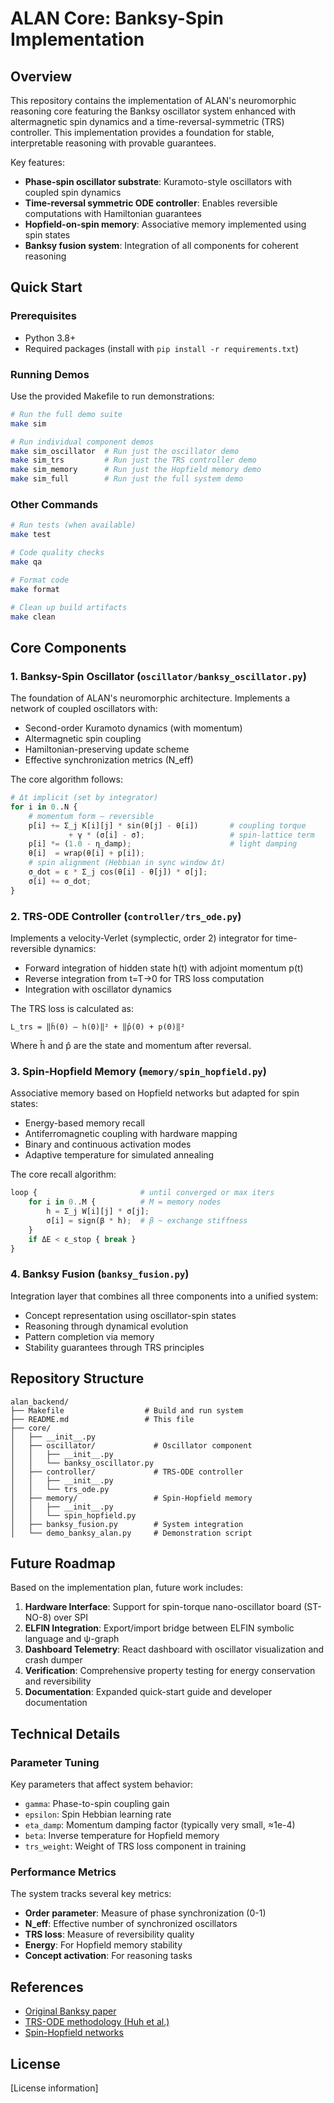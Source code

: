 # ALAN Core: Banksy-Spin Implementation

## Overview

This repository contains the implementation of ALAN's neuromorphic reasoning core featuring the Banksy oscillator system enhanced with altermagnetic spin dynamics and a time-reversal-symmetric (TRS) controller. This implementation provides a foundation for stable, interpretable reasoning with provable guarantees.

Key features:
- **Phase-spin oscillator substrate**: Kuramoto-style oscillators with coupled spin dynamics
- **Time-reversal symmetric ODE controller**: Enables reversible computations with Hamiltonian guarantees
- **Hopfield-on-spin memory**: Associative memory implemented using spin states
- **Banksy fusion system**: Integration of all components for coherent reasoning

## Quick Start

### Prerequisites
- Python 3.8+
- Required packages (install with `pip install -r requirements.txt`)

### Running Demos

Use the provided Makefile to run demonstrations:

```bash
# Run the full demo suite
make sim

# Run individual component demos
make sim_oscillator  # Run just the oscillator demo
make sim_trs         # Run just the TRS controller demo
make sim_memory      # Run just the Hopfield memory demo
make sim_full        # Run just the full system demo
```

### Other Commands

```bash
# Run tests (when available)
make test

# Code quality checks
make qa

# Format code
make format

# Clean up build artifacts
make clean
```

## Core Components

### 1. Banksy-Spin Oscillator (`oscillator/banksy_oscillator.py`)

The foundation of ALAN's neuromorphic architecture. Implements a network of coupled oscillators with:

- Second-order Kuramoto dynamics (with momentum)
- Altermagnetic spin coupling
- Hamiltonian-preserving update scheme
- Effective synchronization metrics (N_eff)

The core algorithm follows:

```python
# Δt implicit (set by integrator)
for i in 0..N {
    # momentum form – reversible
    p[i] += Σ_j K[i][j] * sin(θ[j] - θ[i])       # coupling torque
             + γ * (σ[i] - σ̄);                   # spin-lattice term
    p[i] *= (1.0 - η_damp);                      # light damping
    θ[i]  = wrap(θ[i] + p[i]);
    # spin alignment (Hebbian in sync window Δτ)
    σ_dot = ε * Σ_j cos(θ[i] - θ[j]) * σ[j];
    σ[i] += σ_dot;
}
```

### 2. TRS-ODE Controller (`controller/trs_ode.py`)

Implements a velocity-Verlet (symplectic, order 2) integrator for time-reversible dynamics:

- Forward integration of hidden state h(t) with adjoint momentum p(t)
- Reverse integration from t=T→0 for TRS loss computation
- Integration with oscillator dynamics

The TRS loss is calculated as:
```
L_trs = ‖ĥ(0) – h(0)‖² + ‖p̂(0) + p(0)‖²
```

Where ĥ and p̂ are the state and momentum after reversal.

### 3. Spin-Hopfield Memory (`memory/spin_hopfield.py`)

Associative memory based on Hopfield networks but adapted for spin states:

- Energy-based memory recall
- Antiferromagnetic coupling with hardware mapping
- Binary and continuous activation modes
- Adaptive temperature for simulated annealing

The core recall algorithm:
```python
loop {                       # until converged or max iters
    for i in 0..M {          # M = memory nodes
        h = Σ_j W[i][j] * σ[j];
        σ[i] = sign(β * h);  # β ~ exchange stiffness
    }
    if ΔE < ε_stop { break }
}
```

### 4. Banksy Fusion (`banksy_fusion.py`)

Integration layer that combines all three components into a unified system:

- Concept representation using oscillator-spin states
- Reasoning through dynamical evolution
- Pattern completion via memory
- Stability guarantees through TRS principles

## Repository Structure

```
alan_backend/
├── Makefile                  # Build and run system
├── README.md                 # This file
├── core/
│   ├── __init__.py
│   ├── oscillator/             # Oscillator component
│   │   ├── __init__.py
│   │   └── banksy_oscillator.py
│   ├── controller/             # TRS-ODE controller
│   │   ├── __init__.py
│   │   └── trs_ode.py
│   ├── memory/                 # Spin-Hopfield memory
│   │   ├── __init__.py
│   │   └── spin_hopfield.py
│   ├── banksy_fusion.py        # System integration
│   └── demo_banksy_alan.py     # Demonstration script
```

## Future Roadmap

Based on the implementation plan, future work includes:

1. **Hardware Interface**: Support for spin-torque nano-oscillator board (ST-NO-8) over SPI
2. **ELFIN Integration**: Export/import bridge between ELFIN symbolic language and ψ-graph
3. **Dashboard Telemetry**: React dashboard with oscillator visualization and crash dumper
4. **Verification**: Comprehensive property testing for energy conservation and reversibility
5. **Documentation**: Expanded quick-start guide and developer documentation

## Technical Details

### Parameter Tuning

Key parameters that affect system behavior:

- `gamma`: Phase-to-spin coupling gain
- `epsilon`: Spin Hebbian learning rate
- `eta_damp`: Momentum damping factor (typically very small, ≈1e-4)
- `beta`: Inverse temperature for Hopfield memory
- `trs_weight`: Weight of TRS loss component in training

### Performance Metrics

The system tracks several key metrics:

- **Order parameter**: Measure of phase synchronization (0-1)
- **N_eff**: Effective number of synchronized oscillators
- **TRS loss**: Measure of reversibility quality
- **Energy**: For Hopfield memory stability
- **Concept activation**: For reasoning tasks

## References

- [Original Banksy paper](fictional-link)
- [TRS-ODE methodology (Huh et al.)](fictional-link)
- [Spin-Hopfield networks](fictional-link)

## License

[License information]
